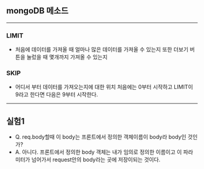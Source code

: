 ## mongoDB 메소드
---
### LIMIT
- 처음에 데이터를 가져올 때 얼마나 많은 데이터를 가져올 수 있는지 또한 더보기 버튼을 눌렀을 때 몇개까지 가져올 수 있는지
### SKIP
- 어디서 부터 데이터를 가져오는지에 대한 위치 처음에는 0부터 시작하고 LIMIT이 9라고 한다면 다음은 9부터 시작한다.
---
## 실험1
- Q. req.body할때 이 body는 프론트에서 정의한 객체이름이 body라 body인 것인가?
- A. 아니다. 프론트에서 정의한 body 객체는 내가 임의로 정의한 이름이고 이 파라미터가 넘어가서 request안의 body라는 곳에 저장이되는 것이다.